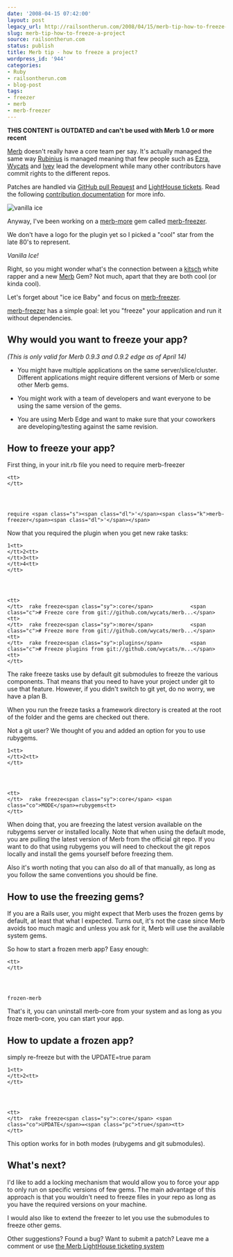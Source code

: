 ```yaml
---
date: '2008-04-15 07:42:00'
layout: post
legacy_url: http://railsontherun.com/2008/04/15/merb-tip-how-to-freeze-a-project/
slug: merb-tip-how-to-freeze-a-project
source: railsontherun.com
status: publish
title: Merb tip - how to freeze a project?
wordpress_id: '944'
categories:
- Ruby
- railsontherun.com
- blog-post
tags:
- freezer
- merb
- merb-freezer
---
```


**THIS CONTENT is OUTDATED and can't be used with Merb 1.0 or more recent**





[Merb](merbivore) doesn't really have a core team per say. It's actually managed the same way [Rubinius](http://rubini.us) is managed meaning that few people such as [Ezra](http://github.com/ezmobius), [Wycats](http://github.com/wycats) and [Ivey](http://github.com/ivey) lead the development while many other contributors have commit rights to the different repos.





Patches are handled via [GitHub pull Request](http://github.com) and [LightHouse tickets](http://merb.lighthouseapp.com/). Read the following [contribution documentation](http://merbivore.com/contribute.html) for more info.





![vanilla ice](http://www.music-lyrics-chord.com/cover/Vanilla_Ice_Cool_as_Ice.jpg)





Anyway, I've been working on a [merb-more](http://github.com/wycats/merb-more) gem called [merb-freezer](http://github.com/wycats/merb-more/tree/master/merb-freezer).





We don't have a logo for the plugin yet so I picked a "cool" star from the late 80's to represent.





_Vanilla Ice!_









Right, so you might wonder what's the connection between a [kitsch](http://en.wikipedia.org/wiki/Kitsch) white rapper and a new [Merb](merbivore) Gem? Not much, apart that they are both cool (or kinda cool).





Let's forget about "ice ice Baby" and focus on [merb-freezer](http://github.com/wycats/merb-more/tree/master/merb-freezer).





[merb-freezer](http://github.com/wycats/merb-more/tree/master/merb-freezer) has a simple goal: let you "freeze" your application and run it without dependencies. 





## Why would you want to freeze your app?





_(This is only valid for Merb 0.9.3 and 0.9.2 edge as of April 14)_







  * You might have multiple applications on the same server/slice/cluster. Different applications might require different versions of Merb or some other Merb gems.



  * You might work with a team of developers and want everyone to be using the same version of the gems.



  * You are using Merb Edge and want to make sure that your coworkers are developing/testing against the same revision.






## How to freeze your app?





First thing, in your init.rb file you need to require merb-freezer






  
    
    <tt>
    </tt>


  
    
    require <span class="s"><span class="dl">'</span><span class="k">merb-freezer</span><span class="dl">'</span></span>






Now that you required the plugin when you get new rake tasks:






  
    
    1<tt>
    </tt>2<tt>
    </tt>3<tt>
    </tt>4<tt>
    </tt>


  
    
    <tt>
    </tt>  rake freeze<span class="sy">:core</span>            <span class="c"># Freeze core from git://github.com/wycats/merb...</span><tt>
    </tt>  rake freeze<span class="sy">:more</span>            <span class="c"># Freeze more from git://github.com/wycats/merb...</span><tt>
    </tt>  rake freeze<span class="sy">:plugins</span>         <span class="c"># Freeze plugins from git://github.com/wycats/m...</span><tt>
    </tt>






The rake freeze tasks use by default git submodules to freeze the various components. That means that you need to have your project under git to use that feature. However, if you didn't switch to git yet, do no worry, we have a plan B.





When you run the freeze tasks a framework directory is created at the root of the folder and the gems are checked out there.





Not a git user? We thought of you and added an option for you to use rubygems. 






  
    
    1<tt>
    </tt>2<tt>
    </tt>


  
    
    <tt>
    </tt>  rake freeze<span class="sy">:core</span> <span class="co">MODE</span>=rubygems<tt>
    </tt>






When doing that, you are freezing the latest version available on the rubygems server or installed locally.
Note that when using the default mode, you are pulling the latest version of Merb from the official git repo. If you want to do that using rubygems you will need to checkout the git repos locally and install the gems yourself before freezing them.





Also it's worth noting that you can also do all of that manually, as long as you follow the same conventions you should be fine.





## How to use the freezing gems?





If you are a Rails user, you might expect that Merb uses the frozen gems by default, at least that what I expected. Turns out, it's not the case since Merb avoids too much magic and unless you ask for it, Merb will use the available system gems.





So how to start a frozen merb app? Easy enough:






  
    
    <tt>
    </tt>


  
    
    frozen-merb






That's it, you can uninstall merb-core from your system and as long as you froze merb-core, you can start your app.





## How to update a frozen app?





simply re-freeze but with the UPDATE=true param






  
    
    1<tt>
    </tt>2<tt>
    </tt>


  
    
    <tt>
    </tt>  rake freeze<span class="sy">:core</span> <span class="co">UPDATE</span>=<span class="pc">true</span><tt>
    </tt>






This option works for in both modes (rubygems and git submodules).





## What's next?





I'd like to add a locking mechanism that would allow you to force your app to only run on specific versions of few gems. The main advantage of this approach is that you wouldn't need to freeze files in your repo as long as you have the required versions on your machine. 





I would also like to extend the freezer to let you use the submodules to freeze other gems.





Other suggestions? Found a bug? Want to submit a patch?  Leave me a comment or use [the Merb LightHouse ticketing system](http://merb.lighthouseapp.com/)
